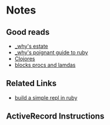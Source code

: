 Notes
=====


Good reads
----------
* [_why's estate](http://viewsourcecode.org/why/)
* [_why's poignant guide to ruby](http://mislav.uniqpath.com/poignant-guide/)
* [Clojores](http://en.wikipedia.org/wiki/Closure_%28computer_science%29)
* [blocks procs and lamdas](http://www.robertsosinski.com/2008/12/21/understanding-ruby-blocks-procs-and-lambdas/)

Related Links
-------------
* [build a simple repl in ruby](https://github.com/jpsilvashy/jpsilvashy.github.com/blob/master/_posts/2013-03-14-build-a-simple-ruby-repl.md)

ActiveRecord Instructions
-------------------------
